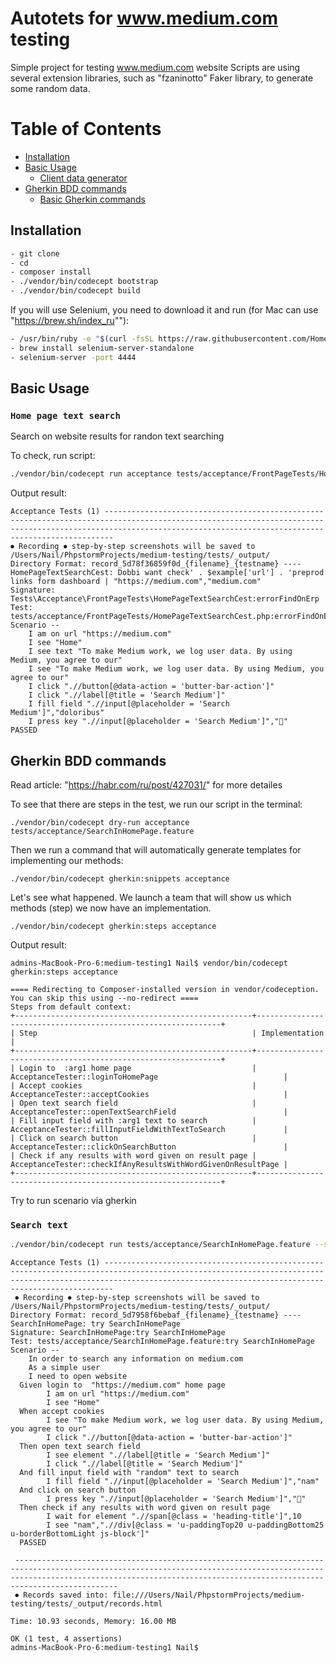 # Autotets for www.medium.com testing

Simple project for testing www.medium.com website
Scripts are using several extension libraries, such as "fzaninotto" Faker library, to generate some random data.

# Table of Contents

- [Installation](#installation)
- [Basic Usage](#basic-usage)
	- [Client data generator](#client-data-generator)
- [Gherkin BDD commands](#gherkin-commands)	
    - [Basic Gherkin commands](#basic-gherkin-commands)

## Installation

```sh
- git clone 
- cd 
- composer install
- ./vendor/bin/codecept bootstrap
- ./vendor/bin/codecept build
```

If you will use Selenium, you need to download it and run (for Mac can use "https://brew.sh/index_ru""):

```sh
- /usr/bin/ruby -e "$(curl -fsSL https://raw.githubusercontent.com/Homebrew/install/master/install)"
- brew install selenium-server-standalone
- selenium-server -port 4444
```

## Basic Usage

### `Home page text search`

Search on website results for randon text searching 

To check, run script:
```sh 
./vendor/bin/codecept run acceptance tests/acceptance/FrontPageTests/HomePageTextSearchCest.php --steps --html --xml
```
Output result:
 
    Acceptance Tests (1) --------------------------------------------------------------------------------------------------------------------------------------------------------------------------------------------------------------------
    ⏺ Recording ⏺ step-by-step screenshots will be saved to /Users/Nail/PhpstormProjects/medium-testing/tests/_output/
    Directory Format: record_5d78f36859f0d_{filename}_{testname} ----
    HomePageTextSearchCest: Dobbi want check' . $example['url'] . 'preprod links form dashboard | "https://medium.com","medium.com"
    Signature: Tests\Acceptance\FrontPageTests\HomePageTextSearchCest:errorFindOnErp
    Test: tests/acceptance/FrontPageTests/HomePageTextSearchCest.php:errorFindOnErp
    Scenario --
        I am on url "https://medium.com"
        I see "Home"
        I see text "To make Medium work, we log user data. By using Medium, you agree to our"
        I see "To make Medium work, we log user data. By using Medium, you agree to our"
        I click ".//button[@data-action = 'butter-bar-action']"
        I click ".//label[@title = 'Search Medium']"
        I fill field ".//input[@placeholder = 'Search Medium']","doloribus"
        I press key ".//input[@placeholder = 'Search Medium']",""
    PASSED 
     

## Gherkin BDD commands

Read article: "https://habr.com/ru/post/427031/" for more detailes

To see that there are steps in the test, we run our script in the terminal:
```
./vendor/bin/codecept dry-run acceptance tests/acceptance/SearchInHomePage.feature
```
Then we run a command that will automatically generate templates for implementing our methods:

```
./vendor/bin/codecept gherkin:snippets acceptance
```
Let's see what happened. We launch a team that will show us which methods (step) we now have an implementation.

```
./vendor/bin/codecept gherkin:steps acceptance
```
Output result:

    admins-MacBook-Pro-6:medium-testing1 Nail$ vendor/bin/codecept gherkin:steps acceptance

    ==== Redirecting to Composer-installed version in vendor/codeception. You can skip this using --no-redirect ====
    Steps from default context:
    +-----------------------------------------------------+--------------------------------------------------------------+
    | Step                                                | Implementation                                               |
    +-----------------------------------------------------+--------------------------------------------------------------+
    | Login to  :arg1 home page                           | AcceptanceTester::loginToHomePage                            |
    | Accept cookies                                      | AcceptanceTester::acceptCookies                              |
    | Open text search field                              | AcceptanceTester::openTextSearchField                        |
    | Fill input field with :arg1 text to search          | AcceptanceTester::fillInputFieldWithTextToSearch             |
    | Click on search button                              | AcceptanceTester::clickOnSearchButton                        |
    | Check if any results with word given on result page | AcceptanceTester::checkIfAnyResultsWithWordGivenOnResultPage |
    +-----------------------------------------------------+--------------------------------------------------------------+
   
Try to run scenario via gherkin

### `Search text`

```sh 
./vendor/bin/codecept run tests/acceptance/SearchInHomePage.feature --steps --html --xml
```

    Acceptance Tests (1) --------------------------------------------------------------------------------------------------------------------------------------------------------------------------------------------------------------------
     ⏺ Recording ⏺ step-by-step screenshots will be saved to /Users/Nail/PhpstormProjects/medium-testing/tests/_output/
    Directory Format: record_5d7958f6bebaf_{filename}_{testname} ----
    SearchInHomePage: try SearchInHomePage
    Signature: SearchInHomePage:try SearchInHomePage
    Test: tests/acceptance/SearchInHomePage.feature:try SearchInHomePage
    Scenario --
        In order to search any information on medium.com
        As a simple user
        I need to open website
      Given login to  "https://medium.com" home page 
            I am on url "https://medium.com"
            I see "Home"
      When accept cookies 
            I see "To make Medium work, we log user data. By using Medium, you agree to our"
            I click ".//button[@data-action = 'butter-bar-action']"
      Then open text search field 
            I see element ".//label[@title = 'Search Medium']"
            I click ".//label[@title = 'Search Medium']"
      And fill input field with "random" text to search 
            I fill field ".//input[@placeholder = 'Search Medium']","nam"
      And click on search button 
            I press key ".//input[@placeholder = 'Search Medium']",""
      Then check if any results with word given on result page 
            I wait for element ".//span[@class = 'heading-title']",10
            I see "nam",".//div[@class = 'u-paddingTop20 u-paddingBottom25 u-borderBottomLight js-block']"
      PASSED 

     -----------------------------------------------------------------------------------------------------------------------------------------------------------------------------------------------------------------------------------------
     ⏺ Records saved into: file:///Users/Nail/PhpstormProjects/medium-testing/tests/_output/records.html

    Time: 10.93 seconds, Memory: 16.00 MB   

    OK (1 test, 4 assertions)
    admins-MacBook-Pro-6:medium-testing1 Nail$ 